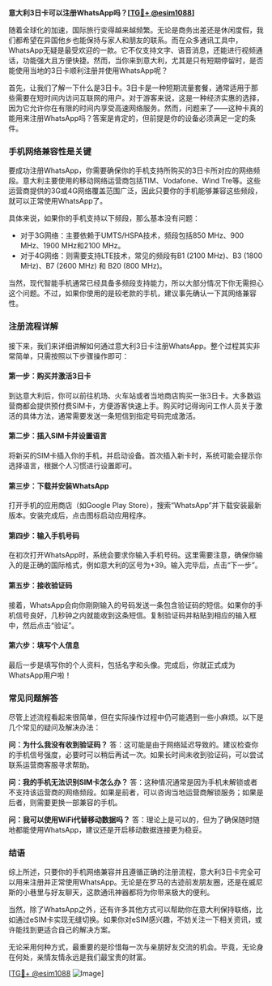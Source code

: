 **意大利3日卡可以注册WhatsApp吗？[[TG💪+ @esim1088](https://t.me/s/esim1088)]**

随着全球化的加速，国际旅行变得越来越频繁。无论是商务出差还是休闲度假，我们都希望在异国他乡也能保持与家人和朋友的联系。而在众多通讯工具中，WhatsApp无疑是最受欢迎的一款。它不仅支持文字、语音消息，还能进行视频通话，功能强大且方便快捷。然而，当你来到意大利，尤其是只有短期停留时，是否能使用当地的3日卡顺利注册并使用WhatsApp呢？

首先，让我们了解一下什么是3日卡。3日卡是一种短期流量套餐，通常适用于那些需要在短时间内访问互联网的用户。对于游客来说，这是一种经济实惠的选择，因为它允许你在有限的时间内享受高速网络服务。然而，问题来了——这种卡真的能用来注册WhatsApp吗？答案是肯定的，但前提是你的设备必须满足一定的条件。

### **手机网络兼容性是关键**
要成功注册WhatsApp，你需要确保你的手机支持所购买的3日卡所对应的网络频段。意大利主要使用的移动网络运营商包括TIM、Vodafone、Wind Tre等。这些运营商提供的3G或4G网络覆盖范围广泛，因此只要你的手机能够兼容这些频段，就可以正常使用WhatsApp了。

具体来说，如果你的手机支持以下频段，那么基本没有问题：
- 对于3G网络：主要依赖于UMTS/HSPA技术，频段包括850 MHz、900 MHz、1900 MHz和2100 MHz。
- 对于4G网络：则需要支持LTE技术，常见的频段有B1 (2100 MHz)、B3 (1800 MHz)、B7 (2600 MHz) 和 B20 (800 MHz)。

当然，现代智能手机通常已经具备多频段支持能力，所以大部分情况下你无需担心这个问题。不过，如果你使用的是较老款的手机，建议事先确认一下其网络兼容性。

### **注册流程详解**
接下来，我们来详细讲解如何通过意大利3日卡注册WhatsApp。整个过程其实非常简单，只需按照以下步骤操作即可：

#### **第一步：购买并激活3日卡**
到达意大利后，你可以前往机场、火车站或者当地商店购买一张3日卡。大多数运营商都会提供预付费SIM卡，方便游客快速上手。购买时记得询问工作人员关于激活的具体方法，通常需要发送一条短信到指定号码完成激活。

#### **第二步：插入SIM卡并设置语言**
将新买的SIM卡插入你的手机，并启动设备。首次插入新卡时，系统可能会提示你选择语言，根据个人习惯进行设置即可。

#### **第三步：下载并安装WhatsApp**
打开手机的应用商店（如Google Play Store），搜索“WhatsApp”并下载安装最新版本。安装完成后，点击图标启动应用程序。

#### **第四步：输入手机号码**
在初次打开WhatsApp时，系统会要求你输入手机号码。这里需要注意，确保你输入的是正确的国际格式，例如意大利的区号为+39。输入完毕后，点击“下一步”。

#### **第五步：接收验证码**
接着，WhatsApp会向你刚刚输入的号码发送一条包含验证码的短信。如果你的手机信号良好，几秒钟之内就能收到这条短信。复制验证码并粘贴到相应的输入框中，然后点击“验证”。

#### **第六步：填写个人信息**
最后一步是填写你的个人资料，包括名字和头像。完成后，你就正式成为WhatsApp用户啦！

### **常见问题解答**
尽管上述流程看起来很简单，但在实际操作过程中仍可能遇到一些小麻烦。以下是几个常见的疑问及解决办法：

**问：为什么我没有收到验证码？**
答：这可能是由于网络延迟导致的。建议检查你的手机信号强度，必要时可以稍后再试一次。如果长时间未收到验证码，可以尝试联系运营商客服寻求帮助。

**问：我的手机无法识别SIM卡怎么办？**
答：这种情况通常是因为手机未解锁或者不支持该运营商的网络频段。如果是前者，可以咨询当地运营商解锁服务；如果是后者，则需要更换一部兼容的手机。

**问：我可以使用WiFi代替移动数据吗？**
答：理论上是可以的，但为了确保随时随地都能使用WhatsApp，建议还是开启移动数据连接更为稳妥。

### **结语**
综上所述，只要你的手机网络兼容并且遵循正确的注册流程，意大利3日卡完全可以用来注册并正常使用WhatsApp。无论是在罗马的古迹前发朋友圈，还是在威尼斯的小巷里与好友聊天，这款通讯神器都将为你带来极大的便利。

当然，除了WhatsApp之外，还有许多其他方式可以帮助你在意大利保持联络，比如通过eSIM卡实现无缝切换。如果你对eSIM感兴趣，不妨关注一下相关资讯，或许能找到更适合自己的解决方案。

无论采用何种方式，最重要的是珍惜每一次与亲朋好友交流的机会。毕竟，无论身在何处，亲情友情永远是我们最宝贵的财富。

[[TG💪+ @esim1088](https://t.me/s/esim1088) ![Image](https://i.postimg.cc/4NQfJmqS/Snipaste-2025-05-13-00-14-12.png)]